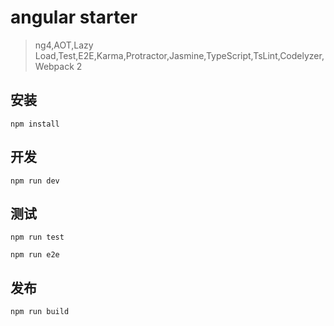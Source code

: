 # angular starter
> ng4,AOT,Lazy Load,Test,E2E,Karma,Protractor,Jasmine,TypeScript,TsLint,Codelyzer,Webpack 2
## 安装

```
npm install
```

## 开发

```
npm run dev
```
## 测试

```
npm run test
```
```
npm run e2e
```
## 发布
```
npm run build
```